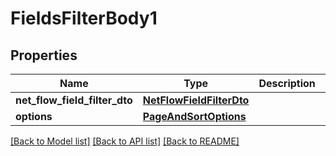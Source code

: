 # FieldsFilterBody1

## Properties
Name | Type | Description | Notes
------------ | ------------- | ------------- | -------------
**net_flow_field_filter_dto** | [**NetFlowFieldFilterDto**](NetFlowFieldFilterDto.md) |  | [optional] 
**options** | [**PageAndSortOptions**](PageAndSortOptions.md) |  | [optional] 

[[Back to Model list]](../README.md#documentation-for-models) [[Back to API list]](../README.md#documentation-for-api-endpoints) [[Back to README]](../README.md)

